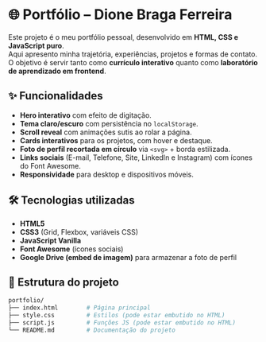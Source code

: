 # 🌐 Portfólio – Dione Braga Ferreira

Este projeto é o meu portfólio pessoal, desenvolvido em **HTML, CSS e JavaScript puro**.  
Aqui apresento minha trajetória, experiências, projetos e formas de contato.  
O objetivo é servir tanto como **currículo interativo** quanto como **laboratório de aprendizado em frontend**.

## ✨ Funcionalidades

- **Hero interativo** com efeito de digitação.
- **Tema claro/escuro** com persistência no `localStorage`.
- **Scroll reveal** com animações sutis ao rolar a página.
- **Cards interativos** para os projetos, com hover e destaque.
- **Foto de perfil recortada em círculo** via `<svg>` + borda estilizada.
- **Links sociais** (E-mail, Telefone, Site, LinkedIn e Instagram) com ícones do Font Awesome.
- **Responsividade** para desktop e dispositivos móveis.

## 🛠️ Tecnologias utilizadas

- **HTML5**
- **CSS3** (Grid, Flexbox, variáveis CSS)
- **JavaScript Vanilla**
- **Font Awesome** (ícones sociais)
- **Google Drive (embed de imagem)** para armazenar a foto de perfil

## 📂 Estrutura do projeto

```bash
portfolio/
├── index.html        # Página principal
├── style.css         # Estilos (pode estar embutido no HTML)
├── script.js         # Funções JS (pode estar embutido no HTML)
└── README.md         # Documentação do projeto
